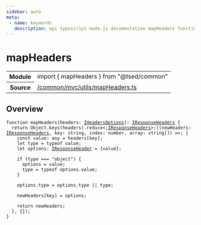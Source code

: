 ```yaml
---
sidebar: auto
meta:
 - name: keywords
   description: api typescript node.js documentation mapHeaders function
---
```

# mapHeaders <Badge text="Function" type="function"/>
<!-- Summary -->
<section class="symbol-info"><table class="is-full-width"><tbody><tr><th>Module</th><td><div class="lang-typescript"><span class="token keyword">import</span> { mapHeaders }&nbsp;<span class="token keyword">from</span>&nbsp;<span class="token string">"@tsed/common"</span></div></td></tr><tr><th>Source</th><td><a href="https://github.com/Romakita/ts-express-decorators/blob/v4.30.2/src//common/mvc/utils/mapHeaders.ts#L0-L0">/common/mvc/utils/mapHeaders.ts</a></td></tr></tbody></table></section>

<!-- Overview -->
## Overview


<pre><code class="typescript-lang ">function <span class="token function">mapHeaders</span><span class="token punctuation">(</span>headers<span class="token punctuation">:</span> <a href="/api/common/mvc/interfaces/IHeadersOptions.html"><span class="token">IHeadersOptions</span></a><span class="token punctuation">)</span><span class="token punctuation">:</span> <a href="/api/common/mvc/interfaces/IResponseHeaders.html"><span class="token">IResponseHeaders</span></a> <span class="token punctuation">{</span>
  return Object.<span class="token function">keys</span><span class="token punctuation">(</span>headers<span class="token punctuation">)</span>.reduce&lt<span class="token punctuation">;</span><a href="/api/common/mvc/interfaces/IResponseHeaders.html"><span class="token">IResponseHeaders</span></a>&gt<span class="token punctuation">;</span><span class="token punctuation">(</span><span class="token punctuation">(</span>newHeaders<span class="token punctuation">:</span> <a href="/api/common/mvc/interfaces/IResponseHeaders.html"><span class="token">IResponseHeaders</span></a><span class="token punctuation">,</span> key<span class="token punctuation">:</span> <span class="token keyword">string</span><span class="token punctuation">,</span> index<span class="token punctuation">:</span> <span class="token keyword">number</span><span class="token punctuation">,</span> array<span class="token punctuation">:</span> <span class="token keyword">string</span><span class="token punctuation">[</span><span class="token punctuation">]</span><span class="token punctuation">)</span> =&gt<span class="token punctuation">;</span> <span class="token punctuation">{</span>
    <span class="token keyword">const</span> value<span class="token punctuation">:</span> <span class="token keyword">any</span><span class="token punctuation"> = </span>headers<span class="token punctuation">[</span>key<span class="token punctuation">]</span><span class="token punctuation">;</span>
    <span class="token keyword">let</span> type<span class="token punctuation"> = </span>typeof value<span class="token punctuation">;</span>
    <span class="token keyword">let</span> options<span class="token punctuation">:</span> <a href="/api/common/mvc/interfaces/IResponseHeader.html"><span class="token">IResponseHeader</span></a><span class="token punctuation"> = </span><span class="token punctuation">{</span>value<span class="token punctuation">}</span><span class="token punctuation">;</span>

    if <span class="token punctuation">(</span>type === <span class="token string">"object"</span><span class="token punctuation">)</span> <span class="token punctuation">{</span>
      options<span class="token punctuation"> = </span>value<span class="token punctuation">;</span>
      type<span class="token punctuation"> = </span>typeof options.value<span class="token punctuation">;</span>
    <span class="token punctuation">}</span>

    options.type<span class="token punctuation"> = </span>options.type || type<span class="token punctuation">;</span>

    newHeaders<span class="token punctuation">[</span>key<span class="token punctuation">]</span><span class="token punctuation"> = </span>options<span class="token punctuation">;</span>

    return newHeaders<span class="token punctuation">;</span>
  <span class="token punctuation">}</span><span class="token punctuation">,</span> <span class="token punctuation">{</span><span class="token punctuation">}</span><span class="token punctuation">)</span><span class="token punctuation">;</span>
<span class="token punctuation">}</span>
</code></pre>
